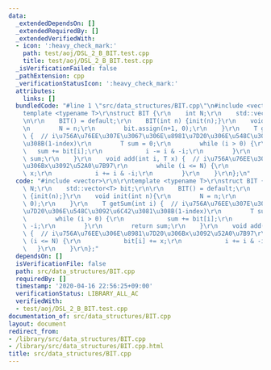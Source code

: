 ```yaml
---
data:
  _extendedDependsOn: []
  _extendedRequiredBy: []
  _extendedVerifiedWith:
  - icon: ':heavy_check_mark:'
    path: test/aoj/DSL_2_B_BIT.test.cpp
    title: test/aoj/DSL_2_B_BIT.test.cpp
  _isVerificationFailed: false
  _pathExtension: cpp
  _verificationStatusIcon: ':heavy_check_mark:'
  attributes:
    links: []
  bundledCode: "#line 1 \"src/data_structures/BIT.cpp\"\n#include <vector>\r\n\r\n\
    template <typename T>\r\nstruct BIT {\r\n    int N;\r\n    std::vector<T> bit;\r\
    \n\r\n    BIT() = default;\r\n    BIT(int n) {init(n);}\r\n    void init(int n){\r\
    \n        N = n;\r\n        bit.assign(n+1, 0);\r\n    }\r\n    T getSum(int i)\
    \ {  // i\u756A\u76EE\u307E\u3067\u306E\u8981\u7D20\u306E\u548C\u3092\u6C42\u3081\
    \u308B(1-index)\r\n        T sum = 0;\r\n        while (i > 0) {\r\n         \
    \   sum += bit[i];\r\n            i -= i & -i;\r\n        }\r\n        return\
    \ sum;\r\n    }\r\n    void add(int i, T x) {  // i\u756A\u76EE\u306E\u8981\u7D20\
    \u306Bx\u3092\u52A0\u7B97\r\n        while (i <= N) {\r\n            bit[i] +=\
    \ x;\r\n            i += i & -i;\r\n        }\r\n    }\r\n};\n"
  code: "#include <vector>\r\n\r\ntemplate <typename T>\r\nstruct BIT {\r\n    int\
    \ N;\r\n    std::vector<T> bit;\r\n\r\n    BIT() = default;\r\n    BIT(int n)\
    \ {init(n);}\r\n    void init(int n){\r\n        N = n;\r\n        bit.assign(n+1,\
    \ 0);\r\n    }\r\n    T getSum(int i) {  // i\u756A\u76EE\u307E\u3067\u306E\u8981\
    \u7D20\u306E\u548C\u3092\u6C42\u3081\u308B(1-index)\r\n        T sum = 0;\r\n\
    \        while (i > 0) {\r\n            sum += bit[i];\r\n            i -= i &\
    \ -i;\r\n        }\r\n        return sum;\r\n    }\r\n    void add(int i, T x)\
    \ {  // i\u756A\u76EE\u306E\u8981\u7D20\u306Bx\u3092\u52A0\u7B97\r\n        while\
    \ (i <= N) {\r\n            bit[i] += x;\r\n            i += i & -i;\r\n     \
    \   }\r\n    }\r\n};"
  dependsOn: []
  isVerificationFile: false
  path: src/data_structures/BIT.cpp
  requiredBy: []
  timestamp: '2020-04-16 22:56:25+09:00'
  verificationStatus: LIBRARY_ALL_AC
  verifiedWith:
  - test/aoj/DSL_2_B_BIT.test.cpp
documentation_of: src/data_structures/BIT.cpp
layout: document
redirect_from:
- /library/src/data_structures/BIT.cpp
- /library/src/data_structures/BIT.cpp.html
title: src/data_structures/BIT.cpp
---
```

